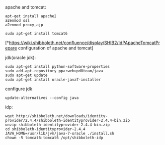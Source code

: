 
apache and tomcat:

    apt-get install apache2
    a2enmod ssl
    a2enmod proxy_ajp

    sudo apt-get install tomcat6
    
[*https://wiki.shibboleth.net/confluence/display/SHIB2/IdPApacheTomcatPrepare configuration of apache and tomcat]
    
    
    
jdk(oracle jdk):

    sudo apt-get install python-software-properties
    sudo add-apt-repository ppa:webupd8team/java
    sudo apt-get update
    sudo apt-get install oracle-java7-installer
    
configure jdk

    update-alternatives --config java
    
    
idp:
    
    wget http://shibboleth.net/downloads/identity-provider/2.4.4/shibboleth-identityprovider-2.4.4-bin.zip
    unzip shibboleth-identityprovider-2.4.4-bin.zip
    cd shibboleth-identityprovider-2.4.4
    JAVA_HOME=/usr/lib/jvm/java-7-oracle ./install.sh
    chown -R tomcat6:tomcat6 /opt/shibboleth-idp

